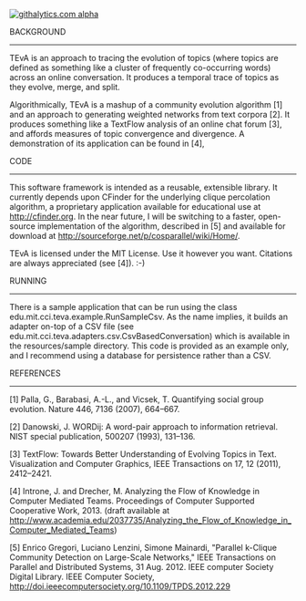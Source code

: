 [![githalytics.com alpha](https://cruel-carlota.pagodabox.com/5bef61b67c3996417b51f2a055b9cdad "githalytics.com")](http://githalytics.com/jintrone/TEvA)

BACKGROUND
**********
TEvA is an approach to tracing the evolution of topics (where topics are defined as something like a cluster of frequently co-occurring words) across an online conversation.  It produces a temporal trace of topics as they evolve, merge, and split.  

Algorithmically, TEvA is a mashup of a community evolution algorithm [1] and an approach to generating weighted networks from text corpora [2].  It produces something like a TextFlow analysis of an online chat forum [3], and affords measures of topic convergence and divergence. A demonstration of its application can be found in [4], 

CODE
****
This software framework is intended as a reusable, extensible library.  It currently depends upon CFinder for the underlying clique percolation algorithm, a proprietary application available for educational use at http://cfinder.org.  In the near future, I will be switching to a faster, open-source implementation of the algorithm, described in [5] and available for download at http://sourceforge.net/p/cosparallel/wiki/Home/.

TEvA is licensed under the MIT License.  Use it however you want.  Citations are always appreciated (see [4]). :-)

RUNNING
*******
There is a sample application that can be run using the class edu.mit.cci.teva.example.RunSampleCsv.  As the name implies, it builds an adapter on-top of a CSV file (see edu.mit.cci.teva.adapters.csv.CsvBasedConversation) which is available in the resources/sample directory.  This code is provided as an example only, and I recommend using a database for persistence rather than a CSV. 


REFERENCES
**********
[1] Palla, G., Barabasi, A.-L., and Vicsek, T. Quantifying social group evolution. Nature 446, 7136 (2007), 664–667.

[2] Danowski, J. WORDij: A word-pair approach to information retrieval. NIST special publication, 500207 (1993), 131–136.

[3] TextFlow: Towards Better Understanding of Evolving Topics in Text. Visualization and Computer Graphics, IEEE Transactions on 17, 12 (2011), 2412–2421.

[4] Introne, J. and Drecher, M. Analyzing the Flow of Knowledge in Computer Mediated Teams. Proceedings of Computer Supported Cooperative Work, 2013. (draft available at http://www.academia.edu/2037735/Analyzing_the_Flow_of_Knowledge_in_Computer_Mediated_Teams)

[5] Enrico Gregori, Luciano Lenzini, Simone Mainardi, "Parallel k-Clique Community Detection on Large-Scale Networks," IEEE Transactions on Parallel and Distributed Systems, 31 Aug. 2012. IEEE computer Society Digital Library. IEEE Computer Society, <http://doi.ieeecomputersociety.org/10.1109/TPDS.2012.229>
